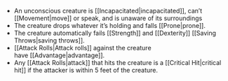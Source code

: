- An unconscious creature is [[Incapacitated|incapacitated]], can’t [[Movement|move]] or speak, and is unaware of its surroundings
- The creature drops whatever it’s holding and falls [[Prone|prone]].
- The creature automatically fails [[Strength]] and [[Dexterity]] [[Saving Throws|saving throws]].
- [[Attack Rolls|Attack rolls]] against the creature have [[Advantage|advantage]].
- Any [[Attack Rolls|attack]] that hits the creature is a [[Critical Hit|critical hit]] if the attacker is within 5 feet of the creature.